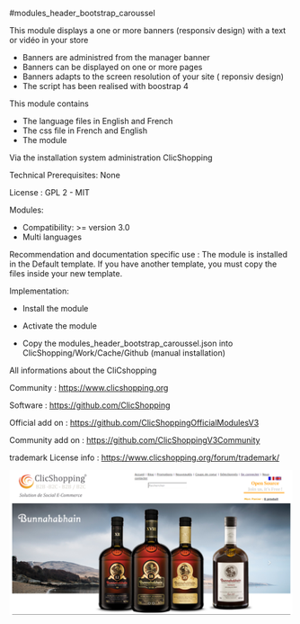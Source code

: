 #modules_header_bootstrap_caroussel

This module displays a one or more banners (responsiv design) with a text or vidéo in your store

- Banners are administred from the manager banner
- Banners can be displayed on one or more pages
- Banners adapts to the screen resolution of your site ( reponsiv design)
- The script has been realised with boostrap 4 

This module contains

- The language files in English and French
- The css file in French and English
- The module
  
Via the installation system administration ClicShopping

Technical Prerequisites: None

License : GPL 2 - MIT

Modules:

- Compatibility: >= version 3.0
- Multi languages

Recommendation and documentation specific use :
The module is installed in the Default template.
If you have another template, you must copy the files inside your new template.

Implementation:

- Install the module
- Activate the module

- Copy the modules_header_bootstrap_caroussel.json into ClicShopping/Work/Cache/Github (manual installation)


 All informations about the CliCshopping

 Community : https://www.clicshopping.org

 Software : https://github.com/ClicShopping

 Official add on : https://github.com/ClicShoppingOfficialModulesV3

 Community add on : https://github.com/ClicShoppingV3Community

 trademark License info : https://www.clicshopping.org/forum/trademark/ 

![Boostrap Caroussel](https://github.com/ClicShoppingV3Community/modules_header_bootstrap_caroussel/blob/master/ModuleInfosJson/bootstrap_caroussel.png)
